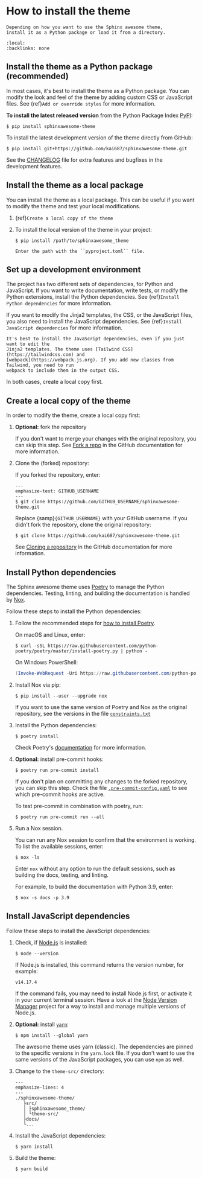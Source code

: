 # How to install the theme

```{rst-class} lead
Depending on how you want to use the Sphinx awesome theme,
install it as a Python package or load it from a directory.
```

```{contents} On this page
:local:
:backlinks: none
```

## Install the theme as a Python package (recommended)

In most cases, it's best to install the theme as a Python package.
You can modify the look and feel of the theme by adding
custom CSS or JavaScript files.
See {ref}`Add or override styles` for more information.

**To install the latest released version** from the Python Package Index
[PyPI](https://pypi.org/project/sphinxawesome-theme/):

```shell-session
$ pip install sphinxawesome-theme
```

To install the latest development version of the theme directly from GitHub:

```shell-session
$ pip install git+https://github.com/kai687/sphinxawesome-theme.git
```

<!-- vale 18F.UnexpandedAcronyms = NO -->

See the
[CHANGELOG](https://github.com/kai687/sphinxawesome-theme/blob/master/CHANGELOG.rst)
file for extra features and bugfixes in the development features.

<!-- vale 18F.UnexpandedAcronyms = YES -->

## Install the theme as a local package

You can install the theme as a local package. This can be useful if you want to modify
the theme and test your local modifications.

1. {ref}`Create a local copy of the theme`
1. To install the local version of the theme in your project:

   ```shell-session
   $ pip install /path/to/sphinxawesome_theme
   ```

   ```{note}
   Enter the path with the ``pyproject.toml`` file.
   ```

## Set up a development environment

The project has two different sets of dependencies, for Python and JavaScript. If you
want to write documentation, write tests, or modify the Python extensions, install the
Python dependencies. See {ref}`Install Python dependencies` for more information.

If you want to modify the Jinja2 templates, the CSS, or the JavaScript files, you
also need to install the JavaScript dependencies. See
{ref}`Install JavaScript dependencies` for more information.

```{note}
It's best to install the JavaScript dependencies, even if you just want to edit the
Jinja2 templates. The theme uses [Tailwind CSS](https://tailwindcss.com) and
[webpack](https://webpack.js.org). If you add new classes from Tailwind, you need to run
webpack to include them in the output CSS.
```

In both cases, create a local copy first.

## Create a local copy of the theme

In order to modify the theme, create a local copy first:

1. **Optional:** fork the repository

   <!-- vale Awesome.SpellCheck = NO -->

   If you don't want to merge your changes with the original repository, you can skip
   this step. See [Fork a
   repo](https://docs.github.com/en/get-started/quickstart/fork-a-repo) in the GitHub
   documentation for more information.
   <!-- vale Awesome.SpellCheck = YES -->

1. Clone the (forked) repository:

   If you forked the repository, enter:

   ```{code-block} shell-session
   ---
   emphasize-text: GITHUB_USERNAME
   ---
   $ git clone https://github.com/GITHUB_USERNAME/sphinxawesome-theme.git
   ```

   Replace {samp}`{GITHUB_USERNAME}` with your GitHub username. If you didn't fork
   the repository, clone the original repository:

   ```shell-session
   $ git clone https://github.com/kai687/sphinxawesome-theme.git
   ```

   See [Cloning a
   repository](https://docs.github.com/en/github/creating-cloning-and-archiving-repositories/cloning-a-repository-from-github/cloning-a-repository)
   in the GitHub documentation for more information.

## Install Python dependencies

The Sphinx awesome theme uses [Poetry](https://python-poetry.org/) to manage the Python
dependencies. Testing, linting, and building the documentation is handled by
[Nox](https://nox.thea.codes/en/stable/).

Follow these steps to install the Python dependencies:

1. Follow the recommended steps for [how to install Poetry](https://python-poetry.org/docs/#installation).

   On macOS and Linux, enter:

   ```shell-session
   $ curl -sSL https://raw.githubusercontent.com/python-poetry/poetry/master/install-poetry.py | python -
   ```

   On Windows PowerShell:

   ```Powershell
   (Invoke-WebRequest -Uri https://raw.githubusercontent.com/python-poetry/poetry/master/install-poetry.py -UseBasicParsing).Content | python -
   ```

1. Install Nox via pip:

   ```shell-session
   $ pip install --user --upgrade nox
   ```

   If you want to use the same version of Poetry and Nox as the original repository, see
   the versions in the file
   [`constraints.txt`](https://github.com/kai687/sphinxawesome-theme/blob/master/.github/workflows/constraints.txt)

1. Install the Python dependencies:

   ```shell-session
   $ poetry install
   ```

   Check Poetry's [documentation](https://python-poetry.org/docs/basic-usage/) for more information.

   <!-- vale 18F.Clarity = NO -->

1. **Optional:** install pre-commit hooks:

   ```shell-session
   $ poetry run pre-commit install
   ```

   If you don't plan on committing any changes to the forked repository, you can skip
   this step. Check the file
   [`.pre-commit-config.yaml`](https://github.com/kai687/sphinxawesome-theme/blob/master/.pre-commit-config.yaml)
   to see which pre-commit hooks are active.

   To test pre-commit in combination with poetry, run:

   ```shell-session
   $ poetry run pre-commit run --all
   ```

   <!-- vale 18F.Clarity = YES -->

1. Run a Nox session.

   You can run any Nox session to confirm that the environment is working.
   To list the available sessions, enter:

   ```shell-session
   $ nox -ls
   ```

   Enter `nox` without any option to run the default sessions,
   such as building the docs, testing, and linting.

   For example, to build the documentation with Python 3.9, enter:

   ```shell-session
   $ nox -s docs -p 3.9
   ```

## Install JavaScript dependencies

Follow these steps to install the JavaScript dependencies:

1. Check, if [Node.js](https://nodejs.org/en/) is installed:

   ```shell-session
   $ node --version
   ```

   If Node.js is installed, this command returns the version number,
   for example:

   ```shell-session
   v14.17.4
   ```

   If the command fails, you may need to install Node.js first,
   or activate it in your current terminal session.
   Have a look at the [Node Version Manager](https://github.com/nvm-sh/nvm)
   project for a way to install and manage multiple versions of Node.js.

1. **Optional:** install [`yarn`](https://classic.yarnpkg.com/lang/en/):

   ```shell-session
   $ npm install --global yarn
   ```

   The awesome theme uses yarn (classic). The dependencies are pinned to the specific
   versions in the `yarn.lock` file. If you don't want to use the same versions of the
   JavaScript packages, you can use `npm` as well.

1. Change to the `theme-src/` directory:

   ```{code-block} shell
   ---
   emphasize-lines: 4
   ---
   ./sphinxawesome-theme/
      ├src/
      │ ├sphinxawesome_theme/
      │ └theme-src/
      ├docs/
      └...
   ```

1. Install the JavaScript dependencies:

   ```shell-session
   $ yarn install
   ```

1. Build the theme:

   ```shell-session
   $ yarn build
   ```

